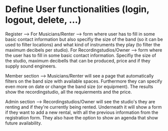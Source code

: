 # Define User functionalities (login, logout, delete, ...)

Register --> 
For Musicians/Renter --> form where user has to fill in some basic contact information but also specifiy the size of the band (so it can be used to filter locations) and what kind of instruments they play (to filter the maximum decibels per studio). 
For Recordingstudios/Owner --> form where the user has to fill in some basic contact information. Specifiy the size of the studio, maximum decibells that can be produced, price and if they supply sound engineers. 

Member section -->
Musicians/Renter will see a page that automatically filters on the band size with available spaces. Furthermore they can specify even more on date or change the band size (or equipment). The results show the recordingstudio, all the requierments and the price. 

Admin section -->
Recordingstudios/Owner will see the studio's they are renting and if they're currently being rented. Underneath it will show a form if they want to add a new rental, with all the previous information from the registration form. They also have the option to show an agenda that show future availability.
